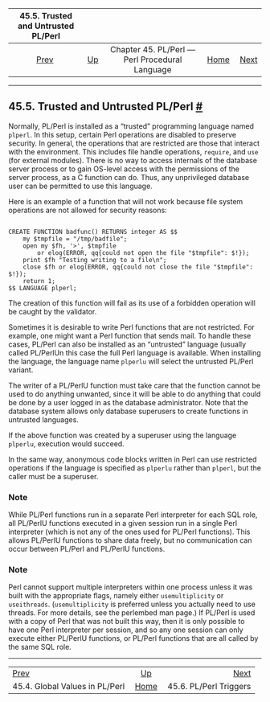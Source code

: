<!--?xml version="1.0" encoding="UTF-8" standalone="no"?-->

|              45.5. Trusted and Untrusted PL/Perl             |                                                                    |                                                |                                                       |                                                        |
| :----------------------------------------------------------: | :----------------------------------------------------------------- | :--------------------------------------------: | ----------------------------------------------------: | -----------------------------------------------------: |
| [Prev](plperl-global.html "45.4. Global Values in PL/Perl")  | [Up](plperl.html "Chapter 45. PL/Perl — Perl Procedural Language") | Chapter 45. PL/Perl — Perl Procedural Language | [Home](index.html "PostgreSQL 17devel Documentation") |  [Next](plperl-triggers.html "45.6. PL/Perl Triggers") |

***

## 45.5. Trusted and Untrusted PL/Perl [#](#PLPERL-TRUSTED)

Normally, PL/Perl is installed as a “trusted” programming language named `plperl`. In this setup, certain Perl operations are disabled to preserve security. In general, the operations that are restricted are those that interact with the environment. This includes file handle operations, `require`, and `use` (for external modules). There is no way to access internals of the database server process or to gain OS-level access with the permissions of the server process, as a C function can do. Thus, any unprivileged database user can be permitted to use this language.

Here is an example of a function that will not work because file system operations are not allowed for security reasons:

```

CREATE FUNCTION badfunc() RETURNS integer AS $$
    my $tmpfile = "/tmp/badfile";
    open my $fh, '>', $tmpfile
        or elog(ERROR, qq{could not open the file "$tmpfile": $!});
    print $fh "Testing writing to a file\n";
    close $fh or elog(ERROR, qq{could not close the file "$tmpfile": $!});
    return 1;
$$ LANGUAGE plperl;
```

The creation of this function will fail as its use of a forbidden operation will be caught by the validator.

Sometimes it is desirable to write Perl functions that are not restricted. For example, one might want a Perl function that sends mail. To handle these cases, PL/Perl can also be installed as an “untrusted” language (usually called PL/PerlUn this case the full Perl language is available. When installing the language, the language name `plperlu` will select the untrusted PL/Perl variant.

The writer of a PL/PerlU function must take care that the function cannot be used to do anything unwanted, since it will be able to do anything that could be done by a user logged in as the database administrator. Note that the database system allows only database superusers to create functions in untrusted languages.

If the above function was created by a superuser using the language `plperlu`, execution would succeed.

In the same way, anonymous code blocks written in Perl can use restricted operations if the language is specified as `plperlu` rather than `plperl`, but the caller must be a superuser.

### Note

While PL/Perl functions run in a separate Perl interpreter for each SQL role, all PL/PerlU functions executed in a given session run in a single Perl interpreter (which is not any of the ones used for PL/Perl functions). This allows PL/PerlU functions to share data freely, but no communication can occur between PL/Perl and PL/PerlU functions.

### Note

Perl cannot support multiple interpreters within one process unless it was built with the appropriate flags, namely either `usemultiplicity` or `useithreads`. (`usemultiplicity` is preferred unless you actually need to use threads. For more details, see the perlembed man page.) If PL/Perl is used with a copy of Perl that was not built this way, then it is only possible to have one Perl interpreter per session, and so any one session can only execute either PL/PerlU functions, or PL/Perl functions that are all called by the same SQL role.

***

|                                                              |                                                                    |                                                        |
| :----------------------------------------------------------- | :----------------------------------------------------------------: | -----------------------------------------------------: |
| [Prev](plperl-global.html "45.4. Global Values in PL/Perl")  | [Up](plperl.html "Chapter 45. PL/Perl — Perl Procedural Language") |  [Next](plperl-triggers.html "45.6. PL/Perl Triggers") |
| 45.4. Global Values in PL/Perl                               |        [Home](index.html "PostgreSQL 17devel Documentation")       |                                 45.6. PL/Perl Triggers |
